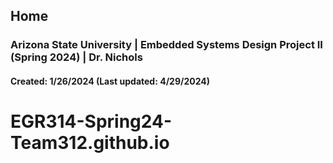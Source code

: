 Home
---
### Arizona State University | Embedded Systems Design Project II (Spring 2024) | Dr. Nichols
#### Created: 1/26/2024 (Last updated: 4/29/2024)

# EGR314-Spring24-Team312.github.io
